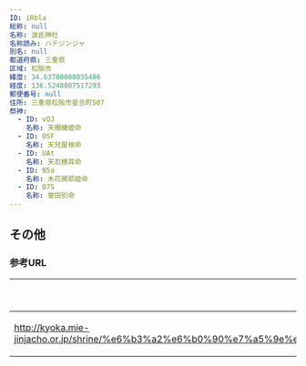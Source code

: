 ```yaml
---
ID: iRbla
総称: null
名称: 波氐神社
名称読み: ハテジンジャ
別名: null
都道府県: 三重県
区域: 松阪市
緯度: 34.63780808035486
経度: 136.5248807517293
郵便番号: null
住所: 三重県松阪市星合町507
祭神:
  - ID: vOJ
    名称: 天棚機姫命
  - ID: OSF
    名称: 天兒屋根命
  - ID: UAt
    名称: 天忍穂耳命
  - ID: N5a
    名称: 木花開耶姫命
  - ID: O7S
    名称: 誉田別命
---
```


## その他

### 参考URL

| URL                                                                                                                       | 説明   |
| ------------------------------------------------------------------------------------------------------------------------- | ------ |
| http://kyoka.mie-jinjacho.or.jp/shrine/%e6%b3%a2%e6%b0%90%e7%a5%9e%e7%a4%be%ef%bc%88%e6%98%9f%e5%90%88%e7%94%ba%ef%bc%89/ | 神社庁 |
